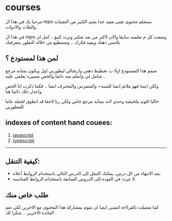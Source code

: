 # courses


مرحبا بك في هذا ال repo ستتعلم محتوى تقني مفيد جدا يضم الكثير من التقنيات والغلات والادوات .

في هذا ال repo وضعت كل م تعلمته سابقا والان لاكثر من بعد تفكير وتردد كثيؤ .. امل ان يلامس ذهنك ويفيد فكرك .. وتستطيع من خلاله التطور بمعرفتك

## لمن هذا لمستودع ؟    
صمم هذا المستودع اولا ب تخطيط ذهني وارتجالي ليطورني اول ويكون بمثابة مرجع شامل لي واتعلم منه دائما والخص مسيرة تعلمي عليه  ..

ولكن ايضا فهو ملائم ايضا للمبتد~ والمتمرس والمحترف ايضا .. فكما ذكرت انا الخص واعدل ذلك دائما هنا 

حاليا اقوم بتلخيصه وحدي لانه بمثابة مرجع خاص ولكن ربا لاحقا قد اتطوق لجعله عاما للمطورين 


## indexes of content hand couees:
1. [javascript](./javaScript/inroduction.md)
2. [typescript](./TypeScript/introduction.md)

---
## كيفية التنقل:
- بعد الانتهاء من كل درس، يمكنك التنقل إلى الدرس التالي باستخدام الروابط أعلاه.
- لا تتردد في العودة إلى الدروس السابقة باستخدام الروابط المناسبة.


## طلب خاص منك

كما تفضلت بالقرااءة اتمتني ايضا ان تقوم بمشاركة هذا المحتوى مع الاخرين لكي تعم الفائده الاخرين ..
شكرا لك .


